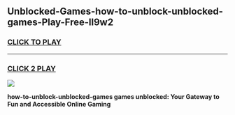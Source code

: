 
## Unblocked-Games-how-to-unblock-unblocked-games-Play-Free-ll9w2
<h3>
<a href="https://premium76.site?title=how-to-unblock-unblocked-games&ref=23A">CLICK TO PLAY</a></h3>
<hr>

<h3>
<a href="https://premium76.site?title=how-to-unblock-unblocked-games&ref=23A">CLICK 2 PLAY</a>
  
</h3>

<a href="https://premium76.site?title=how-to-unblock-unblocked-games&ref=23A"><img src="https://clearcache.store/games.png"></a>


**how-to-unblock-unblocked-games games unblocked: Your Gateway to Fun and Accessible Online Gaming**
